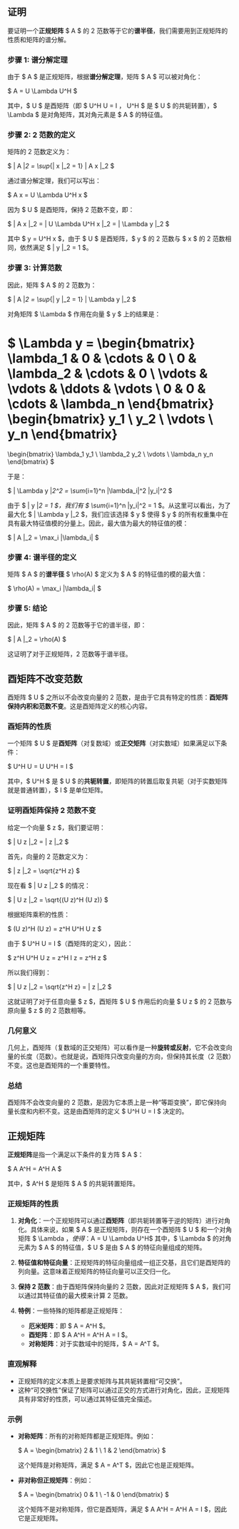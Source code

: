## 证明

要证明一个**正规矩阵** $ A $ 的 2 范数等于它的**谱半径**，我们需要用到正规矩阵的性质和矩阵的谱分解。

### 步骤 1: 谱分解定理

由于 $ A $ 是正规矩阵，根据**谱分解定理**，矩阵 $ A $ 可以被对角化：

$
A = U \Lambda U^H
$

其中，$ U $ 是酉矩阵（即 $ U^H U = I $，$ U^H $ 是 $ U $ 的共轭转置），$ \Lambda $ 是对角矩阵，其对角元素是 $ A $ 的特征值。

### 步骤 2: 2 范数的定义

矩阵的 2 范数定义为：

$
\| A \|_2 = \sup_{\| x \|_2 = 1} \| A x \|_2
$

通过谱分解定理，我们可以写出：

$
A x = U \Lambda U^H x
$

因为 $ U $ 是酉矩阵，保持 2 范数不变，即：

$
\| A x \|_2 = \| U \Lambda U^H x \|_2 = \| \Lambda y \|_2
$

其中 $ y = U^H x $，由于 $ U $ 是酉矩阵，$ y $ 的 2 范数与 $ x $ 的 2 范数相同，依然满足 $ \| y \|_2 = 1 $。

### 步骤 3: 计算范数

因此，矩阵 $ A $ 的 2 范数为：

$
\| A \|_2 = \sup_{\| y \|_2 = 1} \| \Lambda y \|_2
$

对角矩阵 $ \Lambda $ 作用在向量 $ y $ 上的结果是：

$
\Lambda y = \begin{bmatrix}
\lambda_1 & 0 & \cdots & 0 \\
0 & \lambda_2 & \cdots & 0 \\
\vdots & \vdots & \ddots & \vdots \\
0 & 0 & \cdots & \lambda_n
\end{bmatrix}
\begin{bmatrix}
y_1 \\
y_2 \\
\vdots \\
y_n
\end{bmatrix}
=
\begin{bmatrix}
\lambda_1 y_1 \\
\lambda_2 y_2 \\
\vdots \\
\lambda_n y_n
\end{bmatrix}
$

于是：

$
\| \Lambda y \|_2^2 = \sum_{i=1}^n |\lambda_i|^2 |y_i|^2
$

由于 $ \| y \|_2 = 1 $，我们有 $ \sum_{i=1}^n |y_i|^2 = 1 $。从这里可以看出，为了最大化 $ \| \Lambda y \|_2 $，我们应该选择 $ y $ 使得 $ y $ 的所有权重集中在具有最大特征值模的分量上。因此，最大值为最大的特征值的模：

$
\| A \|_2 = \max_i |\lambda_i|
$

### 步骤 4: 谱半径的定义

矩阵 $ A $ 的**谱半径** $ \rho(A) $ 定义为 $ A $ 的特征值的模的最大值：

$
\rho(A) = \max_i |\lambda_i|
$

### 步骤 5: 结论

因此，矩阵 $ A $ 的 2 范数等于它的谱半径，即：

$
\| A \|_2 = \rho(A)
$

这证明了对于正规矩阵，2 范数等于谱半径。

## 酉矩阵不改变范数

酉矩阵 $ U $ 之所以不会改变向量的 2 范数，是由于它具有特定的性质：**酉矩阵保持内积和范数不变**。这是酉矩阵定义的核心内容。

### 酉矩阵的性质

一个矩阵 $ U $ 是**酉矩阵**（对复数域）或**正交矩阵**（对实数域）如果满足以下条件：

$
U^H U = U U^H = I
$

其中，$ U^H $ 是 $ U $ 的**共轭转置**，即矩阵的转置后取复共轭（对于实数矩阵就是普通转置），$ I $ 是单位矩阵。

### 证明酉矩阵保持 2 范数不变

给定一个向量 $ z $，我们要证明：

$
\| U z \|_2 = \| z \|_2
$

首先，向量的 2 范数定义为：

$
\| z \|_2 = \sqrt{z^H z}
$

现在看 $ \| U z \|_2 $ 的情况：

$
\| U z \|_2 = \sqrt{(U z)^H (U z)}
$

根据矩阵乘积的性质：

$
(U z)^H (U z) = z^H U^H U z
$

由于 $ U^H U = I $（酉矩阵的定义），因此：

$
z^H U^H U z = z^H I z = z^H z
$

所以我们得到：

$
\| U z \|_2 = \sqrt{z^H z} = \| z \|_2
$

这就证明了对于任意向量 $ z $，酉矩阵 $ U $ 作用后的向量 $ U z $ 的 2 范数与原向量 $ z $ 的 2 范数相等。

### 几何意义

几何上，酉矩阵（复数域的正交矩阵）可以看作是一种**旋转或反射**，它不会改变向量的长度（范数）。也就是说，酉矩阵只改变向量的方向，但保持其长度（2 范数）不变。这也是酉矩阵的一个重要特性。

### 总结

酉矩阵不会改变向量的 2 范数，是因为它本质上是一种“等距变换”，即它保持向量长度和内积不变。这是由酉矩阵的定义 $ U^H U = I $ 决定的。

## 正规矩阵

**正规矩阵**是指一个满足以下条件的复方阵 $ A $：

$
A A^H = A^H A
$

其中，$ A^H $ 是矩阵 $ A $ 的共轭转置矩阵。

### 正规矩阵的性质
1. **对角化**：一个正规矩阵可以通过**酉矩阵**（即共轭转置等于逆的矩阵）进行对角化。具体来说，如果 $ A $ 是正规矩阵，则存在一个酉矩阵 $ U $ 和一个对角矩阵 $ \Lambda $，使得：$A = U \Lambda U^H$
   其中，$ \Lambda $ 的对角元素为 $ A $ 的特征值，$ U $ 是由 $ A $ 的特征向量组成的矩阵。
   
2. **特征值和特征向量**：正规矩阵的特征向量组成一组正交基，且它们是酉矩阵的列向量。这意味着正规矩阵的特征向量可以正交归一化。

3. **保持 2 范数**：由于酉矩阵保持向量的 2 范数，因此对正规矩阵 $ A $，我们可以通过其特征值的最大模来计算 2 范数。

4. **特例**：一些特殊的矩阵都是正规矩阵：
   - **厄米矩阵**：即 $ A = A^H $。
   - **酉矩阵**：即 $ A A^H = A^H A = I $。
   - **对称矩阵**：对于实数域中的矩阵，$ A = A^T $。

### 直观解释

- 正规矩阵的定义本质上是要求矩阵与其共轭转置相“可交换”。
- 这种“可交换性”保证了矩阵可以通过正交的方式进行对角化，因此，正规矩阵具有非常好的性质，可以通过其特征值完全描述。

### 示例

- **对称矩阵**：所有的对称矩阵都是正规矩阵。例如：

  $
  A = \begin{bmatrix} 2 & 1 \\ 1 & 2 \end{bmatrix}
  $

  这个矩阵是对称矩阵，满足 $ A = A^T $，因此它也是正规矩阵。

- **非对称但正规矩阵**：例如：

  $
  A = \begin{bmatrix} 0 & 1 \\ -1 & 0 \end{bmatrix}
  $

  这个矩阵不是对称矩阵，但它是酉矩阵，满足 $ A A^H = A^H A = I $，因此它是正规矩阵。